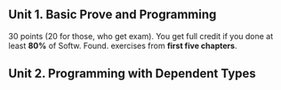 ## Unit 1. Basic Prove and Programming

30 points (20 for those, who get exam). You get full credit if you
done at least **80%** of Softw. Found. exercises from **first five chapters**.

## Unit 2. Programming with Dependent Types
